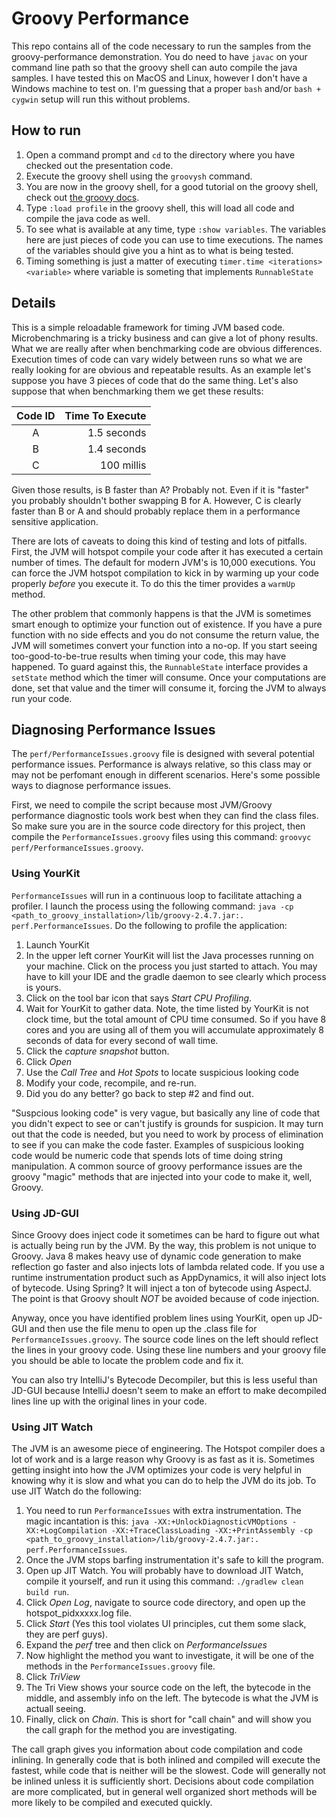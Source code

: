 # Groovy Performance

This repo contains all of the code necessary to run the samples from the groovy-performance demonstration. You do need to have `javac` on your command line path so that the groovy shell can auto compile the java samples. I have tested this on MacOS and Linux, however I don't have a Windows machine to test on. I'm guessing that a proper `bash` and/or `bash + cygwin` setup will run this without problems.

## How to run

1. Open a command prompt and `cd` to the directory where you have checked out the presentation code.
2. Execute the groovy shell using the `groovysh` command.
3. You are now in the groovy shell, for a good tutorial on the groovy shell, check out [the groovy docs](http://groovy-lang.org/groovysh.html).
4. Type `:load profile` in the groovy shell, this will load all code and compile the java code as well.
5. To see what is available at any time, type `:show variables`. The variables here are just pieces of code you can use to time executions. The names of the variables should give you a hint as to what is being tested.
6. Timing something is just a matter of executing `timer.time <iterations> <variable>` where variable is someting that implements `RunnableState`

## Details

This is a simple reloadable framework for timing JVM based code. Microbenchmaring is a tricky business and can give a lot of phony results. What we are really after when benchmarking code are obvious differences. Execution times of code can vary widely between runs so what we are really looking for are obvious and repeatable results. As an example let's suppose you have 3 pieces of code that do the same thing. Let's also suppose that when benchmarking them we get these results:

| Code ID  | Time To Execute |
|:--------:| ---------------:|
| A        | 1.5 seconds     |
| B        | 1.4 seconds     |
| C        | 100 millis      |

Given those results, is B faster than A? Probably not. Even if it is "faster" you probably shouldn't bother swapping B for A. However, C is clearly faster than B or A and should probably replace them in a performance sensitive application.

There are lots of caveats to doing this kind of testing and lots of pitfalls. First, the JVM will hotspot compile your code after it has executed a certain number of times. The default for modern JVM's is 10,000 executions. You can force the JVM hotspot compilation to kick in by warming up your code properly *before* you execute it. To do this the timer provides a `warmUp` method.

The other problem that commonly happens is that the JVM is sometimes smart enough to optimize your function out of existence. If you have a pure function with no side effects and you do not consume the return value, the JVM will sometimes convert your function into a no-op. If you start seeing too-good-to-be-true results when timing your code, this may have happened. To guard against this, the `RunnableState` interface provides a `setState` method which the timer will consume. Once your computations are done, set that value and the timer will consume it, forcing the JVM to always run your code.

## Diagnosing Performance Issues

The `perf/PerformanceIssues.groovy` file is designed with several potential performance issues. Performance is always relative, so this class may or may not be perfomant enough in different scenarios. Here's some possible ways to diagnose performance issues.

First, we need to compile the script because most JVM/Groovy performance diagnostic tools work best when they can find the class files. So make sure you are in the source code directory for this project, then compile the `PerformanceIssues.groovy` files using this command: `groovyc perf/PerformanceIssues.groovy`.

### Using YourKit

`PerformanceIssues` will run in a continuous loop to facilitate attaching a profiler. I launch the process using the following command: `java -cp <path_to_groovy_installation>/lib/groovy-2.4.7.jar:. perf.PerformanceIssues`. Do the following to profile the application:

1. Launch YourKit
2. In the upper left corner YourKit will list the Java processes running on your machine. Click on the process you just started to attach. You may have to kill your IDE and the gradle daemon to see clearly which process is yours.
3. Click on the tool bar icon that says *Start CPU Profiling*.
4. Wait for YourKit to gather data. Note, the time listed by YourKit is not clock time, but the total amount of CPU time consumed. So if you have 8 cores and you are using all of them you will accumulate approximately 8 seconds of data for every second of wall time.
5. Click the *capture snapshot* button.
6. Click *Open*
7. Use the *Call Tree* and *Hot Spots* to locate suspicious looking code
8. Modify your code, recompile, and re-run.
9. Did you do any better? go back to step #2 and find out.

"Suspcious looking code" is very vague, but basically any line of code that you didn't expect to see or can't justify is grounds for suspicion. It may turn out that the code is needed, but you need to work by process of elimination to see if you can make the code faster. Examples of suspicious looking code would be numeric code that spends lots of time doing string manipulation. A common source of groovy performance issues are the groovy "magic" methods that are injected into your code to make it, well, Groovy.

### Using JD-GUI

Since Groovy does inject code it sometimes can be hard to figure out what is actually being run by the JVM. By the way, this problem is not unique to Groovy. Java 8 makes heavy use of dynamic code generation to make reflection go faster and also injects lots of lambda related code. If you use a runtime instrumentation product such as AppDynamics, it will also inject lots of bytecode. Using Spring? It will inject a ton of bytecode using AspectJ. The point is that Groovy shoult *NOT* be avoided because of code injection.

Anyway, once you have identified problem lines using YourKit, open up JD-GUI and then use the file menu to open up the .class file for `PerformanceIssues.groovy`. The source code lines on the left should reflect the lines in your groovy code. Using these line numbers and your groovy file you should be able to locate the problem code and fix it.

You can also try IntelliJ's Bytecode Decompiler, but this is less useful than JD-GUI because IntelliJ doesn't seem to make an effort to make decompiled lines line up with the original lines in your code.

### Using JIT Watch

The JVM is an awesome piece of engineering. The Hotspot compiler does a lot of work and is a large reason why Groovy is as fast as it is. Sometimes getting insight into how the JVM optimizes your code is very helpful in knowing why it is slow and what you can do to help the JVM do its job. To use JIT Watch do the following:

1. You need to run `PerformanceIssues` with extra instrumentation. The magic incantation is this: `java -XX:+UnlockDiagnosticVMOptions -XX:+LogCompilation -XX:+TraceClassLoading -XX:+PrintAssembly -cp <path_to_groovy_installation>/lib/groovy-2.4.7.jar:. perf.PerformanceIssues`.
2. Once the JVM stops barfing instrumentation it's safe to kill the program.
3. Open up JIT Watch. You will probably have to download JIT Watch, compile it yourself, and run it using this command: `./gradlew clean build run`.
4. Click *Open Log*, navigate to source code directory, and open up the hotspot_pidxxxxx.log file.
5. Click *Start* (Yes this tool violates UI principles, cut them some slack, they are perf guys).
6. Expand the *perf* tree and then click on *PerformanceIssues*
7. Now highlight the method you want to investigate, it will be one of the methods in the `PerformanceIssues.groovy` file.
8. Click *TriView*
9. The Tri View shows your source code on the left, the bytecode in the middle, and assembly info on the left. The bytecode is what the JVM is actuall seeing.
10. Finally, click on *Chain*. This is short for "call chain" and will show you the call graph for the method you are investigating.

The call graph gives you information about code compilation and code inlining. In generally code that is both inlined and compiled will execute the fastest, while code that is neither will be the slowest. Code will generally not be inlined unless it is sufficiently short. Decisions about code compilation are more complicated, but in general well organized short methods will be more likely to be compiled and executed quickly.
